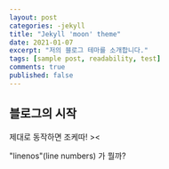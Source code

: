 ```yaml
---
layout: post
categories: -jekyll
title: "Jekyll 'moon' theme"
date: 2021-01-07
excerpt: "저의 블로그 테마를 소개합니다."
tags: [sample post, readability, test]
comments: true
published: false
---
```


## 블로그의 시작





제대로 동작하면 조케따! ><

"linenos"(line numbers) 가 뭘까?
